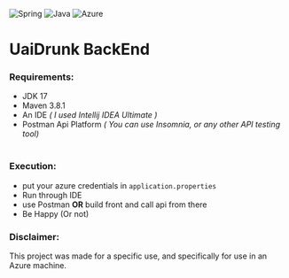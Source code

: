 <div>
  <p>
    <img src= "https://img.shields.io/badge/spring-%236DB33F.svg?style=for-the-badge&logo=spring&logoColor=white" alt="Spring"/>
    <img src= "https://img.shields.io/badge/java-%23ED8B00.svg?style=for-the-badge&logo=java&logoColor=white" alt="Java"/>
    <img src= "https://img.shields.io/badge/Microsoft_Azure-0089D6?style=for-the-badge&logo=microsoft-azure&logoColor=white" alt="Azure"/>
  </p>
</div>

# UaiDrunk BackEnd

### Requirements: <br>

- JDK 17
- Maven 3.8.1
- An IDE *( I used Intellij IDEA Ultimate )*
- Postman Api Platform *( You can use Insomnia, or any other API testing tool)*
<br> <br>

### Execution: <br>

- put your azure credentials in `application.properties`
- Run through IDE
- use Postman  **OR** build front and call api from there
- Be Happy (Or not)

### Disclaimer:
This project was made for a specific use, and specifically for use in an Azure machine.
